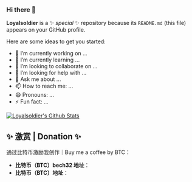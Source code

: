 ### Hi there 👋

**Loyalsoldier** is a ✨ _special_ ✨ repository because its `README.md` (this file) appears on your GitHub profile.

Here are some ideas to get you started:

- 🔭 I’m currently working on ...
- 🌱 I’m currently learning ...
- 👯 I’m looking to collaborate on ...
- 🤔 I’m looking for help with ...
- 💬 Ask me about ...
- 📫 How to reach me: ...
- 😄 Pronouns: ...
- ⚡ Fun fact: ...


[![Loyalsoldier's Github Stats](https://github-readme-stats.vercel.app/api?username=Loyalsoldier&count_private=true&show_icons=true&theme=vue)](https://github.com/anuraghazra/github-readme-stats)

## ✨ 激赏 | Donation ✨

通过比特币激励我创作｜Buy me a coffee by BTC：

- **比特币（BTC）bech32 地址**：
- **比特币（BTC）地址**：
